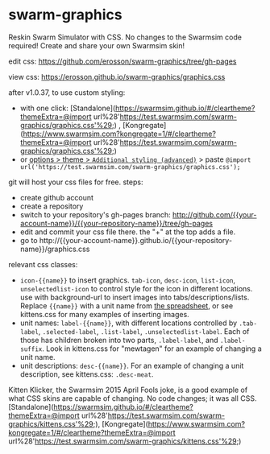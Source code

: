 # swarm-graphics
Reskin Swarm Simulator with CSS. No changes to the Swarmsim code required! Create and share your own Swarmsim skin!

edit css: https://github.com/erosson/swarm-graphics/tree/gh-pages

view css: https://erosson.github.io/swarm-graphics/graphics.css

after v1.0.37, to use custom styling:
* with one click: [Standalone](https://swarmsim.github.io/#/cleartheme?themeExtra=@import url%28'https://test.swarmsim.com/swarm-graphics/graphics.css'%29;) , [Kongregate](https://www.swarmsim.com?kongregate=1/#/cleartheme?themeExtra=@import url%28'https://test.swarmsim.com/swarm-graphics/graphics.css'%29;)
* or [options > theme > `Additional styling (advanced)`](http://i.imgur.com/cB5oMiH.png?1) > paste `@import url('https://test.swarmsim.com/swarm-graphics/graphics.css');`

git will host your css files for free. steps:
* create github account
* create a repository
* switch to your repository's gh-pages branch: http://github.com/{{your-account-name}}/{{your-repository-name}}/tree/gh-pages
* edit and commit your css file there. the "+" at the top adds a file.
* go to http://{{your-account-name}}.github.io/{{your-repository-name}}/graphics.css

relevant css classes:

* `icon-{{name}}` to insert graphics. `tab-icon`, `desc-icon`, `list-icon`, `unselectedlist-icon` to control style for the icon in different locations. use with background-url to insert images into tabs/descriptions/lists. Replace `{{name}}` with a unit name from [the spreadsheet](https://docs.google.com/a/swarmsim.com/spreadsheets/d/1ughCy983eK-SPIcDYPsjOitVZzY10WdI2MGGrmxzxF4/pubhtml), or see kittens.css for many examples of inserting images.
* unit names: `label-{{name}}`, with different locations controlled by `.tab-label`, `.selected-label`, `.list-label`, `.unselectedlist-label`. Each of those has children broken into two parts, `.label-label`, and `.label-suffix`. Look in kittens.css for "mewtagen" for an example of changing a unit name.
* unit descriptions: `desc-{{name}}`. For an example of changing a unit description, see kittens.css: `.desc-meat`.

Kitten Klicker, the Swarmsim 2015 April Fools joke, is a good example of what CSS skins are capable of changing. No code changes; it was all CSS. [Standalone](https://swarmsim.github.io/#/cleartheme?themeExtra=@import url%28'https://test.swarmsim.com/swarm-graphics/kittens.css'%29;), [Kongregate](https://www.swarmsim.com?kongregate=1/#/cleartheme?themeExtra=@import url%28'https://test.swarmsim.com/swarm-graphics/kittens.css'%29;)
